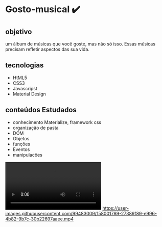 <h1> Gosto-musical ✔️ </h1>

<h2> objetivo</h2>
<p> um álbum de músicas que você goste, mas não só isso. Essas músicas precisam refletir aspectos das sua vida.</p>

<h2> tecnologias</h2>
<ul>
  <li>HtML5</li>
  <li>CSS3</li>
  <li>Javascripst</li>
  <li>Material Design</li>
 </ul>
 
 <h2> conteúdos Estudados</h2>
 <ul>
  <li>conhecimento Materialize, framework css</li>
  <li>organização de pasta</li>
  <li>DOM</li>
  <li>Objetos</li>
   <lipalavra chave This</li>
  <li>funções</li>
   <li>Eventos</li>
  <li>manipulacões </li>
 </ul>
 
 
 ![video do projeto](https://user-images.githubusercontent.com/99483009/158001789-27389f89-e996-4b82-9b7c-30b22697aaee.mp4)
 https://user-images.githubusercontent.com/99483009/158001789-27389f89-e996-4b82-9b7c-30b22697aaee.mp4

 
 


